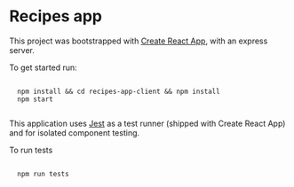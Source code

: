 # Recipes app

This project was bootstrapped with [Create React App](https://github.com/facebookincubator/create-react-app), with an express server.

To get started run:

```

  npm install && cd recipes-app-client && npm install
  npm start
  
```

This application uses [Jest](https://facebook.github.io/jest/) as a test runner (shipped with Create React App) and [](http://airbnb.io/enzyme/) for isolated component testing.

To run tests

```

  npm run tests

```